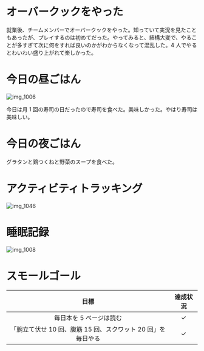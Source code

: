 # オーバークックをやった
就業後、チームメンバーでオーバークックをやった。知っていて実況を見たこともあったが、プレイするのは初めてだった。やってみると、結構大変で、やることが多すぎて次に何をすれば良いのかがわからなくなって混乱した。4 人でやるとわいわい盛り上がれて楽しかった。

# 今日の昼ごはん
![img_1006](/images/2019/02/img_1006.jpg)

今日は月 1 回の寿司の日だったので寿司を食べた。美味しかった。やはり寿司は美味しい。

# 今日の夜ごはん
グラタンと鶏つくねと野菜のスープを食べた。

# アクティビティトラッキング
![img_1046](/images/2019/02/img_1046.png)

# 睡眠記録
![img_1008](/images/2019/02/img_1008.png)

# スモールゴール
| 目標 | 達成状況 |
|:---:|:---:|
| 毎日本を 5 ページは読む | ✓ |
| 「腕立て伏せ 10 回、腹筋 15 回、スクワット 20 回」を毎日やる | ✓ |
